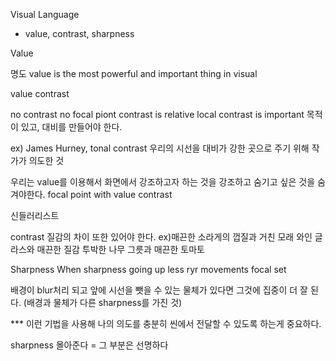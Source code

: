 Visual Language
- value, contrast, sharpness

Value

명도
value is the most powerful and important thing in visual

value contrast

no contrast no focal piont
contrast is relative
local contrast is important 
목적이 있고, 대비를 만들어야 한다.

ex) James Hurney, tonal contrast
우리의 시선을 대비가 강한 곳으로 주기 위해 작가가 의도한 것 

우리는 value를 이용해서 화면에서 강조하고자 하는 것을 강조하고 숨기고 싶은 것을 숨겨야한다.
focal point with value contrast

신들러리스트

contrast
질감의 차이 또한 있어야 한다.
ex)매끈한 소라게의 껍질과 거친 모래
와인 글라스와 매끈한 질감
투박한 나무 그릇과 매끈한 토마토

Sharpness
When sharpness going up
less ryr movements focal set

배경이 blur처리 되고 앞에 시선을 뺏을 수 있는 물체가 있다면 그것에 집중이 더 잘 된다. (배경과 물체가 다른 sharpness를 가진 것)

*** 이런 기법을 사용해 나의 의도를 충분히 씬에서 전달할 수 있도록 하는게 중요하다.

sharpness 몰아준다 = 그 부분은 선명하다
